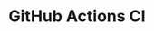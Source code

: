 # GitHub Actions CI

















































































































































































































































































































































































































































































































































































































































































































































































































































































































































































































































































































































































































































































































































































































































































































































































































































































































































































































































































































































































